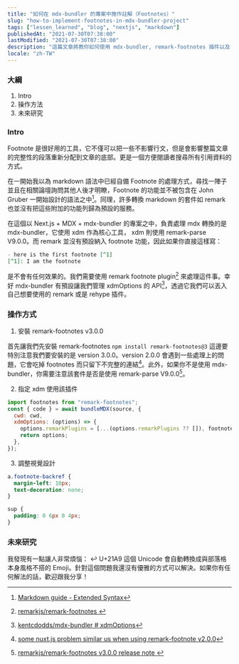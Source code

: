 ```yaml
---
title: "如何在 mdx-bundler 的專案中施作註解（Footnotes）"
slug: "how-to-implement-footnotes-in-mdx-bundler-project"
tags: ["lessen_learned", "blog", "nextjs", "markdown"]
publishedAt: "2021-07-30T07:38:00"
lastModified: "2021-07-30T07:38:00"
description: "這篇文章將教你如何使用 mdx-bundler, remark-footnotes 插件以及 tailwind css 來施作註記"
locale: "zh-TW"
---
```


### 大綱

1. Intro
2. 操作方法
3. 未來研究

### Intro

Footnote 是很好用的工具，它不僅可以把一些不影響行文，但是會影響整篇文章的完整性的段落重新分配到文章的底部。更是一個方便閱讀者搜尋所有引用資料的方式。

在一開始我以為 markdown 語法中已經自備 Footnote 的處理方式，尋找一陣子並且在相關論壇詢問其他人後才明瞭，Footnote 的功能並不被包含在 John Gruber 一開始設計的語法之中[^1]。同理，許多轉換 markdown 的套件如 remark 也並沒有把這些附加的功能列歸為預設的服務。

在這個以 Next.js + MDX + mdx-bundler 的專案之中，負責處理 mdx 轉換的是 mdx-bundler，它使用 xdm 作為核心工具， xdm 則使用 remark-parse V9.0.0。而 remark 並沒有預設納入 footnote 功能，因此如果你直接這樣寫：

```md
- here is the first footnote [^1]
[^1]: I am the footnote
```

是不會有任何效果的。我們需要使用 remark footnote plugin[^2] 來處理這件事。幸好 mdx-bundler 有預設讓我們管理 xdmOptions 的 API[^3]，透過它我們可以丟入自己想要使用的 remark 或是 rehype 插件。

### 操作方式

1. 安裝 remark-footnotes v3.0.0

首先讓我們先安裝 remark-footnotes `npm install remark-footnotes@3` 這邊要特別注意我們要安裝的是 version 3.0.0。version 2.0.0 會遇到一些處理上的問題，它會吃掉 footnotes 而只留下不完整的連結[^4]。此外，如果你不是使用 mdx-bundler，你需要注意該套件是否是使用 remark-parse V9.0.0[^5]。

2. 指定 xdm 使用該插件

```js
import footnotes from "remark-footnotes";
const { code } = await bundleMDX(source, {
  cwd: cwd,
  xdmOptions: (options) => {
    options.remarkPlugins = [...(options.remarkPlugins ?? []), footnotes];
    return options;
  },
});
```

3. 調整視覺設計

```css
a.footnote-backref {
  margin-left: 10px;
  text-decoration: none;
}

sup {
  padding: 0 6px 0 4px;
}
```

### 未來研究

我發現有一點讓人非常煩惱： ↩ U+21A9 這個 Unicode 會自動轉換成與部落格本身風格不搭的 Emoji。針對這個問題我還沒有優雅的方式可以解決。如果你有任何解法的話，歡迎跟我分享！

[^1]: [Markdown guide - Extended Syntax](https://www.markdownguide.org/extended-syntax/#overview)
[^2]: [remarkjs/remark-footnotes ](https://github.com/remarkjs/remark-footnotes)
[^3]: [ kentcdodds/mdx-bundler # xdmOptions](https://github.com/kentcdodds/mdx-bundler#xdmoptions)
[^4]: [some nuxt.js problem similar us when using remark-footnote v2.0.0](https://codesandbox.io/s/busy-jennings-vbogj?file=/content/index.md)
[^5]: [remarkjs/remark-footnotes v3.0.0 release note ](https://github.com/remarkjs/remark-footnotes/releases/tag/3.0.0)
